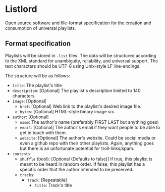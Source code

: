 # Listlord

Open source software and file-format specification for the creation and 
consumption of universal playlists.

## Format specification

Playlists will be stored in `.list` files. The data will be structured according
to the XML standard for unambiguity, reliability, and universal support. The
text characters should be UTF-8 using Unix-style LF line-endings.

The structure will be as follows:
* `title`: The playlist's title
* `description`: [Optional] The playlist's description limited to 140 characters.
* `image`: [Optional]
  * `href`: [Optional] Web link to the playlist's desired image file.
  * `bytes`: [Optional] HTML-style binary image src.
* `author`: [Optional]
  * `name`: The author's name (preferably FIRST LAST but anything goes)
  * `email`: [Optional] The author's email if they want people to be able to get in touch with them.
  * `website`: [Optional] The author's website. Could be social media or even a github repo with their other playlists. Again, anything goes but there is an unfortunate potential for troll-links/spam.
* `contents`:
  * `shuffle` (bool): [Optional (Defaults to false)] If true, this playlist is meant to be heard in random order. If false, this playlist has a specific order that the author intended to be preserved.
  * `tracks`:
    * `track`: [Repeatable]
      * `title`: Track's title

